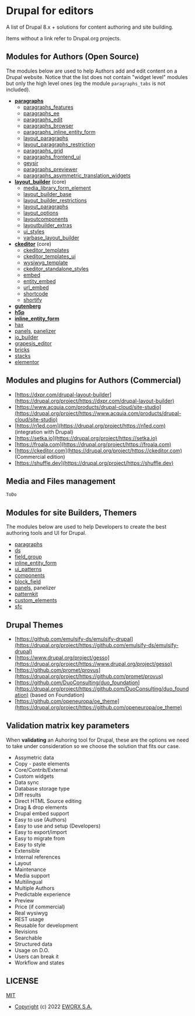 # Drupal for editors

A list of Drupal 8.x + solutions for content authoring and site building.

Items without a link refer to Drupal.org projects.

## Modules for Authors (Open Source)

The modules below are used to help Authors add and edit content on a Drupal website.
Notice that the list does not contain "widget level" modules but only the high level ones (eg the module `paragraphs_tabs` is not included).

- [**paragraphs**](https://drupal.org/project/paragraphs)
  - [paragraphs_features](https://drupal.org/project/paragraphs_features)
  - [paragraphs_ee](https://drupal.org/project/paragraphs_ee)
  - [paragraphs_edit](https://drupal.org/project/paragraphs_edit)
  - [paragraphs_browser](https://drupal.org/project/paragraphs_browser)
  - [paragraphs_inline_entity_form](https://drupal.org/project/paragraphs_inline_entity_form)
  - [layout_paragraphs](https://drupal.org/project/layout_paragraphs)
  - [layout_paragraphs_restriction](https://drupal.org/project/layout_paragraphs_restriction)
  - [paragraphs_grid](https://drupal.org/project/paragraphs_grid)
  - [paragraphs_frontend_ui](https://drupal.org/project/paragraphs_frontend_ui)
  - [geysir](https://drupal.org/project/geysir)
  - [paragraphs_previewer](https://drupal.org/project/paragraphs_previewer)
  - [paragraphs_asymmetric_translation_widgets](https://drupal.org/project/paragraphs_asymmetric_translation_widgets)
- [**layout_builder**](https://drupal.org/project/layout_builder) (core)
  - [media_library_form_element](https://drupal.org/project/media_library_form_element)
  - [layout_builder_base](https://drupal.org/project/layout_builder_base)
  - [layout_builder_restrictions](https://drupal.org/project/layout_builder_restrictions)
  - [layout_paragraphs](https://drupal.org/project/layout_paragraphs)
  - [layout_options](https://drupal.org/project/layout_options)
  - [layoutcomponents](https://drupal.org/project/layoutcomponents)
  - [layoutbuilder_extras](https://drupal.org/project/layoutbuilder_extras)
  - [ui_styles](https://drupal.org/project/ui_styles)
  - [varbase_layout_builder](https://drupal.org/project/varbase_layout_builder)
- [**ckeditor**](https://drupal.org/project/ckeditor) (core)
  - [ckeditor_templates](https://drupal.org/project/ckeditor_templates)
  - [ckeditor_templates_ui](https://drupal.org/project/ckeditor_templates_ui)
  - [wysiwyg_template](https://drupal.org/project/wysiwyg_template)
  - [ckeditor_standalone_styles](https://drupal.org/project/ckeditor_standalone_styles)
  - [embed](https://drupal.org/project/embed)
  - [entity_embed](https://drupal.org/project/entity_embed)
  - [url_embed](https://drupal.org/project/url_embed)
  - [shortcode](https://drupal.org/project/shortcode)
  - [shortify](https://drupal.org/project/shortify)
- [**gutenberg**](https://drupal.org/project/gutenberg)
- [**h5p**](https://drupal.org/project/h5p)
- [**inline_entity_form**](https://drupal.org/project/inline_entity_form)
- [hax](https://drupal.org/project/hax)
- [panels](https://drupal.org/project/panels), [panelizer](https://drupal.org/project/panelizer)
- [io_builder](https://drupal.org/project/io_builder)
- [grapesjs_editor](https://drupal.org/project/grapesjs_editor)
- [bricks](https://drupal.org/project/bricks)
- [stacks](https://drupal.org/project/stacks)
- [elementor](https://drupal.org/project/elementor)

## Modules and plugins for Authors (Commercial)

- [https://dxpr.com/drupal-layout-builder](https://drupal.org/project/https://dxpr.com/drupal-layout-builder)
- [https://www.acquia.com/products/drupal-cloud/site-studio](https://drupal.org/project/https://www.acquia.com/products/drupal-cloud/site-studio)
- [https://n1ed.com](https://drupal.org/project/https://n1ed.com) (integration with Drupal)
- [https://setka.io](https://drupal.org/project/https://setka.io)
- [https://froala.com](https://drupal.org/project/https://froala.com)
- [https://ckeditor.com](https://drupal.org/project/https://ckeditor.com) (Commercial edition)
- [https://shuffle.dev](https://drupal.org/project/https://shuffle.dev)

## Media and Files management

`ToDo`

## Modules for site Builders, Themers

The modules below are used to help Developers to create the best authoring tools and UI for Drupal.

- [paragraphs](https://drupal.org/project/paragraphs)
- [ds](https://drupal.org/project/ds)
- [field_group](https://drupal.org/project/field_group)
- [inline_entity_form](https://drupal.org/project/inline_entity_form)
- [ui_patterns](https://drupal.org/project/ui_patterns)
- [components](https://drupal.org/project/components)
- [block_field](https://drupal.org/project/block_field)
- [panels,](https://drupal.org/project/panels,) panelizer
- [patternkit](https://drupal.org/project/patternkit)
- [custom_elements](https://drupal.org/project/custom_elements)
- [sfc](https://drupal.org/project/sfc)

## Drupal Themes

- [https://github.com/emulsify-ds/emulsify-drupal](https://drupal.org/project/https://github.com/emulsify-ds/emulsify-drupal)
- [https://www.drupal.org/project/gesso](https://drupal.org/project/https://www.drupal.org/project/gesso)
- [https://github.com/promet/provus](https://drupal.org/project/https://github.com/promet/provus)
- [https://github.com/DuoConsulting/duo_foundation](https://drupal.org/project/https://github.com/DuoConsulting/duo_foundation) (based on Foundation)
- [https://github.com/openeuropa/oe_theme](https://drupal.org/project/https://github.com/openeuropa/oe_theme)

## Validation matrix key parameters

When **validating** an Auhoring tool for Drupal, these are the options we need to take under consideration so we choose the solution that fits our case.

- Assymetric data
- Copy - paste elements
- Core/Contrib/External
- Custom widgets
- Data sync
- Database storage type
- Diff results
- Direct HTML Source editing
- Drag & drop elements
- Drupal embed support
- Easy to use (Authors)
- Easy to use and setup (Developers)
- Easy to export/import
- Easy to migrate from
- Easy to style
- Extensible
- Internal references
- Layout
- Maintenance
- Media support
- Multilingual
- Multiple Authors
- Predictable experience
- Preview
- Price (if commercial)
- Real wysiwyg
- REST usage
- Reusable for development
- Revisions
- Searchable
- Structured data
- Usage on D.O.
- Users can break it
- Workflow and states

## LICENSE

[MIT](LICENSE) 
- [Copyright](https://drupal.org/project/Copyright) (c) 2022 [EWORX S.A.](https://github.com/eworx-org)
